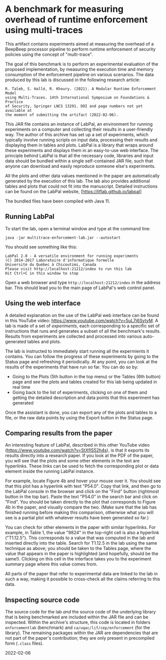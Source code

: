 A benchmark for measuring overhead of runtime enforcement using multi-traces
============================================================================

This artifact contains experiments aimed at measuring the overhead of a BeepBeep
processor pipeline to perform runtime enforcement of security policies using the
concept of "multi-trace".

The goal of this benchmark is to perform an experimental evaluation of the
proposed implementation, by measuring the execution time and memory consumption
of the enforcement pipeline on various scenarios. The data produced by this lab
is discussed in the following research article:

    R. Taleb, S. Hallé, R. Khoury. (2021). A Modular Runtime Enforcement Model
    using Multi-Traces. 14th International Symposium on Foundations & Practice
    of Security, Springer LNCS 13291. DOI and page numbers not yet available at
    the moment of submitting the artifact (2022-02-06).

This JAR file contains an instance of LabPal, an environment for running
experiments on a computer and collecting their results in a user-friendly way.
The author of this archive has set up a set of experiments, which typically
involve running scripts on input data, processing their results and displaying
them in tables and plots. LabPal is a library that wraps around these
experiments and displays them in an easy-to-use web interface. The principle
behind LabPal is that all the necessary code, libraries and input data should be
bundled within a single self-contained JAR file, such that anyone can download
and easily reproduce someone else's experiments.

All the plots and other data values mentioned in the paper are automatically
generated by the execution of this lab. The lab also provides additional tables
and plots that could not fit into the manuscript. Detailed instructions can be
found on the LabPal website, [https://liflab.github.io/labpal]

The bundled files have been compiled with Java 11.

Running LabPal
--------------

To start the lab, open a terminal window and type at the command line:

    java -jar multitrace-enforcement-lab.jar --autostart

You should see something like this:

    LabPal 2.8 - A versatile environment for running experiments
    (C) 2014-2017 Laboratoire d'informatique formelle
    Université du Québec à Chicoutimi, Canada
    Please visit http://localhost:21212/index to run this lab
    Hit Ctrl+C in this window to stop

Open a web browser and type `http://localhost:21212/index` in the address bar.
This should lead you to the main page of LabPal's web control panel.

Using the web interface
-----------------------

A detailed explanation on the use of the LabPal web interface can be found
in this YouTube video: https://www.youtube.com/watch?v=5uL7i6SytyM. A lab is
made of a set of *experiments*, each corresponding to a specific set of
instructions that runs and generates a subset of all the benchmark's
results. Results from experiments are collected and processed into various
auto-generated tables and plots.

The lab is instructed to immediately start running all the expermients it
contains. You can follow the progress of these experiments by going to the
Status page and refreshing it periodically. At any point, you can look at
the results of the experiments that have run so far. You can do so by:

- Going to the Plots (5th button in the top menu) or the Tables (6th button)
  page and see the plots and tables created for this lab being updated in real
  time
- Going back to the list of experiments, clicking on one of them and getting
  the detailed description and data points that this experiment has
  generated

Once the assistant is done, you can export any of the plots and tables to a
file, or the raw data points by using the Export button in the Status page.

Comparing results from the paper
--------------------------------

An interesting feature of LabPal, described in this other YouTube video
(https://www.youtube.com/watch?v=StXflS52h4s), is that it exports its
results directly into a research paper. If you look at the PDF of the paper,
you will see that the plots and some other elements in the text are
hyperlinks. These links can be used to fetch the corresponding plot or data
element inside the running LabPal instance.

For example, locate Figure 4b and hover your mouse over it. You should see that
this plot has a hyperlink with text "P54.0". Copy that link, and then go to the
LabPal console in the browser and click on the "Find" button (rightmost button
in the top bar). Paste the text "P54.0" in the search bar and click on "Find".
You should be taken directly to the plot that corresponds to Figure 4b in the
paper, and visually compare the two. (Make sure that the lab has finished
running before making this comparison, otherwise what you will see is a partial
plot with whatever results have been generated so far.)

You can check for other elements in the paper with similar hyperlinks. For
example, in Table 1, the value "9824" in the top-right cell is also a hyperlink
("T1.12.5"). This corresponds to a value that was computed in the lab and
inserted directly into the table. Search for T1.12.5 in the lab using the same
technique as above; you should be taken to the Tables page, where the value that
appears in the paper is highlighted (and hopefully, should be the same!).
Clicking on this cell in the interface takes you to the experiment summary page
where this value comes from.

All parts of the paper that refer to experimental data are linked to the lab
in such a way, making it possible to cross-check all the claims referring to
this data.

Inspecting source code
----------------------

The source code for the lab *and* the source code of the underlying library
that is being benchmarked are included within the JAR file and can be inspected.
Within the archive's structure, this code is located in folders `enforcementlab`
(benchmark) and `ca/uqac/lif/cep/enforcement` (for the library). The remaining
packages within the JAR are dependencies that are not part of the paper's
contribution; they are only present in precompiled form (`.class` files).

2022-02-06